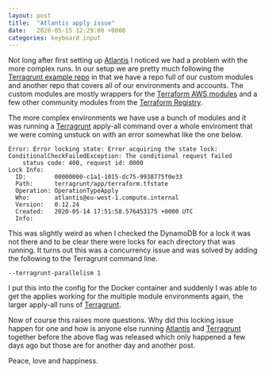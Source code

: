```yaml
---
layout: post
title:  "Atlantis apply issue"
date:   2020-05-15 12:29:00 +0000
categories: keyboard input
---
```

Not long after first setting up [Atlantis][atlantis] I noticed we had a problem with the more complex runs. In our
setup we are pretty much following the [Terragrunt example repo][terragrunt-example-repo] in that we have a repo full
of our custom modules and another repo that covers all of our environments and accounts. The custom modules are mostly
wrappers for the [Terraform AWS modules][terraform-aws-modules] and a few other community modules from the
[Terraform Registry][terraform-registry].

The more complex environments we have use a bunch of modules and it was running a [Terragrunt][terragrunt] apply-all
command over a whole enviroment that we were coming unstuck on with an error somewhat like the one below.

    Error: Error locking state: Error acquiring the state lock: ConditionalCheckFailedException: The conditional request failed
        status code: 400, request id: 0000
    Lock Info:
      ID:        00000000-c1a1-1015-dc75-9938775f0e33
      Path:      terragrunt/app/terraform.tfstate
      Operation: OperationTypeApply
      Who:       atlantis@eu-west-1.compute.internal
      Version:   0.12.24
      Created:   2020-05-14 17:51:58.576453175 +0000 UTC
      Info:

This was slightly weird as when I checked the DynamoDB for a lock it was not there and to be clear there were locks for
each directory that was running. It turns out this was a concurrency issue and was solved by adding the following to the
Terragrunt command line.

    --terragrunt-parallelism 1

I put this into the config for the Docker container and suddenly I was able to get the applies working for the
multiple module environments again, the larger apply-all runs of [Terragrunt][terragrunt].

Now of course this raises more questions. Why did this locking issue happen for one and how is anyone else running
[Atlantis][atlantis] and [Terragrunt][terragrunt] together before the above flag was released which only happened a few
days ago but those are for another day and another post.

Peace, love and happiness.

[atlantis]: https://www.runatlantis.io/
[terragrunt-example-repo]: https://github.com/gruntwork-io/terragrunt-infrastructure-live-example
[terraform-aws-modules]: https://github.com/terraform-aws-modules/
[terraform-registry]: https://registry.terraform.io/
[terragrunt]: https://terragrunt.gruntwork.io/
